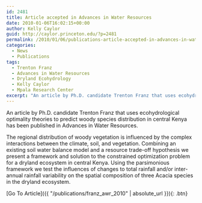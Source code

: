 ```yaml
---
id: 2481
title: Article accepted in Advances in Water Resources
date: 2010-01-06T16:02:15+00:00
author: Kelly Caylor
guid: http://caylor.princeton.edu/?p=2481
permalink: /2010/01/06/publications-article-accepted-in-advances-in-water-resources/
categories:
  - News
  - Publications
tags:
  - Trenton Franz
  - Advances in Water Resources
  - Dryland Ecohydrology
  - Kelly Caylor
  - Mpala Research Center
excerpt: "An article by Ph.D. candidate Trenton Franz that uses ecohydrological optimality theories to predict woody species distribution in central Kenya has been published in Advances in Water Resources."
---
```

An article by Ph.D. candidate Trenton Franz that uses ecohydrological optimality theories to predict woody species distribution in central Kenya has been published in Advances in Water Resources.
  
<!--more-->

The regional distribution of woody vegetation is influenced by the complex interactions between the climate, soil, and vegetation. Combining an existing soil water balance model and a resource trade-off hypothesis we present a framework and solution to the constrained optimization problem for a dryland ecosystem in central Kenya. Using the parsimonious framework we test the influences of changes to total rainfall and/or inter-annual rainfall variability on the spatial composition of three Acacia species in the dryland ecosystem. 

[Go To Article]({{ "/publications/franz_awr_2010" | absolute_url }}){: .btn}
